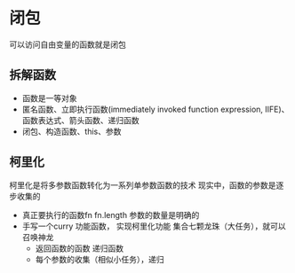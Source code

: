 # 闭包
可以访问自由变量的函数就是闭包

## 拆解函数
- 函数是一等对象 
- 匿名函数、立即执行函数(immediately invoked function expression, IIFE)、函数表达式、箭头函数、递归函数
- 闭包、构造函数、this、参数

## 柯里化
柯里化是将多参数函数转化为一系列单参数函数的技术
现实中，函数的参数是逐步收集的
- 真正要执行的函数fn  fn.length 参数的数量是明确的
- 手写一个curry 功能函数， 实现柯里化功能
  集合七颗龙珠（大任务），就可以召唤神龙
  - 返回函数的函数 递归函数
  - 每个参数的收集（相似小任务），递归 